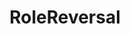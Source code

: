 ---
title: RoleReversal
crosslinks:
- livven
- xkcd
- theworldisflat
- dragonsfuckingcars
- BDSMpersonals
- stevenuniverse
- short
- CringeAnarchy
- gentlefemdom
- gonewildaudio
- Colognes
- xxfitness
- AskMen
- awwnime
- MensRights
---